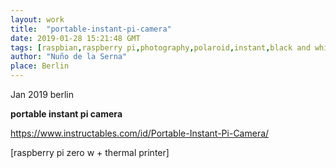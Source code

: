 ```yaml
---
layout: work
title:  "portable-instant-pi-camera"
date: 2019-01-28 15:21:48 GMT
tags: [raspbian,raspberry pi,photography,polaroid,instant,black and white,3d printing,retro design,arduino and machines]
author: "Nuño de la Serna"
place: Berlin
---
```


<p>Jan 2019 berlin<br/></p><p><b>portable instant pi camera</b></p><p><a href="https://www.instructables.com/id/Portable-Instant-Pi-Camera/">https://www.instructables.com/id/Portable-Instant-Pi-Camera/</a><br/></p><p>[raspberry pi zero w + thermal printer]</p>

